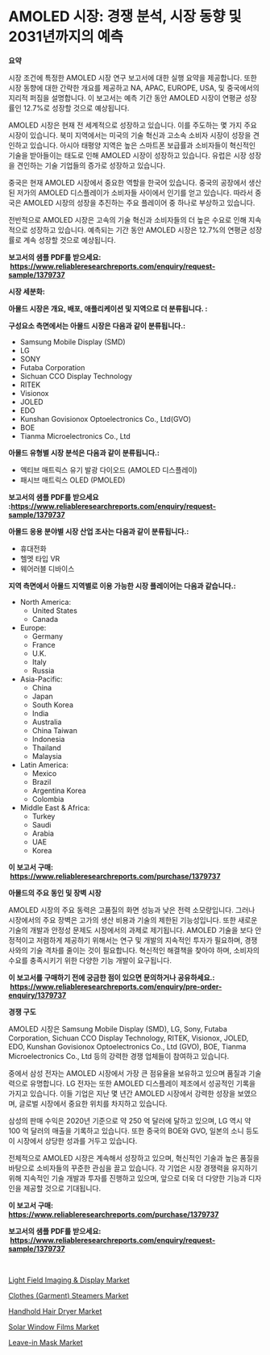<p><h1>AMOLED 시장: 경쟁 분석, 시장 동향 및 2031년까지의 예측</h1></p><p><strong>요약</strong></p>
<p><p>시장 조건에 특정한 AMOLED 시장 연구 보고서에 대한 실행 요약을 제공합니다. 또한 시장 동향에 대한 간략한 개요를 제공하고 NA, APAC, EUROPE, USA, 및 중국에서의 지리적 퍼짐을 설명합니다. 이 보고서는 예측 기간 동안 AMOLED 시장이 연평균 성장률인 12.7%로 성장할 것으로 예상됩니다.</p><p>AMOLED 시장은 현재 전 세계적으로 성장하고 있습니다. 이를 주도하는 몇 가지 주요 시장이 있습니다. 북미 지역에서는 미국의 기술 혁신과 고소속 소비자 시장이 성장을 견인하고 있습니다. 아시아 태평양 지역은 높은 스마트폰 보급률과 소비자들이 혁신적인 기술을 받아들이는 태도로 인해 AMOLED 시장이 성장하고 있습니다. 유럽은 시장 성장을 견인하는 기술 기업들의 증가로 성장하고 있습니다.</p><p>중국은 현재 AMOLED 시장에서 중요한 역할을 한국어 있습니다. 중국의 공장에서 생산된 저가의 AMOLED 디스플레이가 소비자들 사이에서 인기를 얻고 있습니다. 따라서 중국은 AMOLED 시장의 성장을 추진하는 주요 플레이어 중 하나로 부상하고 있습니다.</p><p>전반적으로 AMOLED 시장은 고속의 기술 혁신과 소비자들의 더 높은 수요로 인해 지속적으로 성장하고 있습니다. 예측되는 기간 동안 AMOLED 시장은 12.7%의 연평균 성장률로 계속 성장할 것으로 예상됩니다.</p></p>
<p><strong>보고서의 샘플 PDF를 받으세요: &nbsp;<a href="https://www.reliableresearchreports.com/enquiry/request-sample/1379737">https://www.reliableresearchreports.com/enquiry/request-sample/1379737</a></strong></p>
<p><strong>시장 세분화:</strong></p>
<p><strong> 아몰드 시장은 개요, 배포, 애플리케이션 및 지역으로 더 분류됩니다. :</strong></p>
<p><strong>구성요소 측면에서는 아몰드 시장은 다음과 같이 분류됩니다.:</strong></p>
<p><ul><li>Samsung Mobile Display (SMD)</li><li>LG</li><li>SONY</li><li>Futaba Corporation</li><li>Sichuan CCO Display Technology</li><li>RITEK</li><li>Visionox</li><li>JOLED</li><li>EDO</li><li>Kunshan Govisionox Optoelectronics Co., Ltd(GVO)</li><li>BOE</li><li>Tianma Microelectronics Co., Ltd</li></ul></p>
<p><strong> 아몰드 유형별 시장 분석은 다음과 같이 분류됩니다.:</strong></p>
<p><ul><li>액티브 매트릭스 유기 발광 다이오드 (AMOLED 디스플레이)</li><li>패시브 매트릭스 OLED (PMOLED)</li></ul></p>
<p><strong>보고서의 샘플 PDF를 받으세요 :<a href="https://www.reliableresearchreports.com/enquiry/request-sample/1379737">https://www.reliableresearchreports.com/enquiry/request-sample/1379737</a></strong></p>
<p><strong> 아몰드 응용 분야별 시장 산업 조사는 다음과 같이 분류됩니다.:</strong></p>
<p><ul><li>휴대전화</li><li>헬멧 타입 VR</li><li>웨어러블 디바이스</li></ul></p>
<p><strong>지역 측면에서 아몰드 지역별로 이용 가능한 시장 플레이어는 다음과 같습니다.:</strong></p>
<p><ul>
    <li>
        North America:
        <ul>
            <li>United States</li>
            <li>Canada</li>
        </ul>
    </li>
    <li>
        Europe:
        <ul>
            <li>Germany</li>
            <li>France</li>
            <li>U.K.</li>
            <li>Italy</li>
            <li>Russia</li>
        </ul>
    </li>
    <li>
        Asia-Pacific:
        <ul>
            <li>China</li>
            <li>Japan</li>
            <li>South Korea</li>
            <li>India</li>
            <li>Australia</li>
            <li>China Taiwan</li>
            <li>Indonesia</li>
            <li>Thailand</li>
            <li>Malaysia</li>
        </ul>
    </li>
    <li>
        Latin America:
        <ul>
            <li>Mexico</li>
            <li>Brazil</li>
            <li>Argentina Korea</li>
            <li>Colombia</li>
        </ul>
    </li>
    <li>
        Middle East & Africa:
        <ul>
            <li>Turkey</li>
            <li>Saudi</li>
            <li>Arabia</li>
            <li>UAE</li>
            <li>Korea</li>
        </ul>
    </li>
    </ul></p>
<p><strong>이 보고서 구매: &nbsp;<a href="https://www.reliableresearchreports.com/purchase/1379737">https://www.reliableresearchreports.com/purchase/1379737</a></strong></p>
<p><strong>아몰드의 주요 동인 및 장벽 시장</strong></p>
<p><p>AMOLED 시장의 주요 동력은 고품질의 화면 성능과 낮은 전력 소모량입니다. 그러나 시장에서의 주요 장벽은 고가의 생산 비용과 기술의 제한된 기능성입니다. 또한 새로운 기술의 개발과 안정성 문제도 시장에서의 과제로 제기됩니다. AMOLED 기술을 보다 안정적이고 저렴하게 제공하기 위해서는 연구 및 개발의 지속적인 투자가 필요하며, 경쟁사와의 기술 격차를 줄이는 것이 필요합니다. 혁신적인 해결책을 찾아야 하며, 소비자의 수요를 충족시키기 위한 다양한 기능 개발이 요구됩니다.</p></p>
<p><strong>이 보고서를 구매하기 전에 궁금한 점이 있으면 문의하거나 공유하세요.: &nbsp;<a href="https://www.reliableresearchreports.com/enquiry/pre-order-enquiry/1379737">https://www.reliableresearchreports.com/enquiry/pre-order-enquiry/1379737</a></strong></p>
<p><strong>경쟁 구도</strong></p>
<p><p>AMOLED 시장은 Samsung Mobile Display (SMD), LG, Sony, Futaba Corporation, Sichuan CCO Display Technology, RITEK, Visionox, JOLED, EDO, Kunshan Govisionox Optoelectronics Co., Ltd (GVO), BOE, Tianma Microelectronics Co., Ltd 등의 강력한 경쟁 업체들이 참여하고 있습니다.</p><p>중에서 삼성 전자는 AMOLED 시장에서 가장 큰 점유율을 보유하고 있으며 품질과 기술력으로 유명합니다. LG 전자는 또한 AMOLED 디스플레이 제조에서 성공적인 기록을 가지고 있습니다. 이들 기업은 지난 몇 년간 AMOLED 시장에서 강력한 성장을 보였으며, 글로벌 시장에서 중요한 위치를 차지하고 있습니다.</p><p>삼성의 판매 수익은 2020년 기준으로 약 250 억 달러에 달하고 있으며, LG 역시 약 100 억 달러의 매출을 기록하고 있습니다. 또한 중국의 BOE와 GVO, 일본의 소니 등도 이 시장에서 상당한 성과를 거두고 있습니다.</p><p>전체적으로 AMOLED 시장은 계속해서 성장하고 있으며, 혁신적인 기술과 높은 품질을 바탕으로 소비자들의 꾸준한 관심을 끌고 있습니다. 각 기업은 시장 경쟁력을 유지하기 위해 지속적인 기술 개발과 투자를 진행하고 있으며, 앞으로 더욱 더 다양한 기능과 디자인을 제공할 것으로 기대됩니다.</p></p>
<p><strong>이 보고서 구매: &nbsp; <a href="https://www.reliableresearchreports.com/purchase/1379737">https://www.reliableresearchreports.com/purchase/1379737</a></strong></p>
<p><strong>보고서의 샘플 PDF를 받으세요: &nbsp;<a href="https://www.reliableresearchreports.com/enquiry/request-sample/1379737">https://www.reliableresearchreports.com/enquiry/request-sample/1379737</a></strong><strong></strong></p>
<p>&nbsp;</p>
<p><p><a href="https://florentine-yuzu-f42.notion.site/Light-Field-Imaging-Display-Market-Offers-Provide-Insightful-Data-for-the-Time-Period-from-2024-to-075bb9a0e8764c74a7f52db2da936cd2">Light Field Imaging & Display Market</a></p><p><a href="https://changeable-paste-463.notion.site/Clothes-Garment-Steamers-Market-Size-Growth-Outlook-from-2024-to-2031-projecting-at-Market-s-Tre-bf396c8959b84bf4b4d069a437761e33">Clothes (Garment) Steamers Market</a></p><p><a href="https://view.publitas.com/reportprime-1/handhold-hair-dryer-market-research-report-provides-thorough-industry-overview-which-offers-an-in-depth-analysis-of-product-trends-and-new-market-divisions/">Handhold Hair Dryer Market</a></p><p><a href="https://issuu.com/reportprime-2/docs/solar-window-films-market-size-2030.pptx">Solar Window Films Market</a></p><p><a href="https://github.com/mahnoor2003/Market-Research-Report-List-3/blob/main/leave-in-mask-market.md">Leave-in Mask Market</a></p></p>